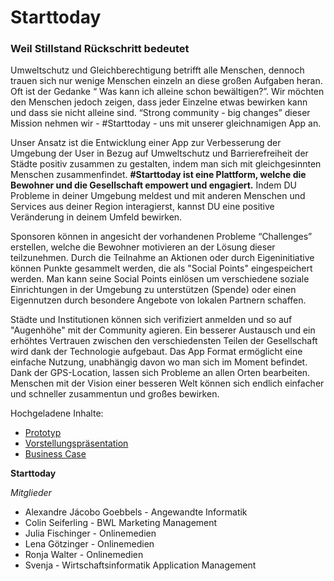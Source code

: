 # Starttoday
### Weil Stillstand Rückschritt bedeutet
  

Umweltschutz und Gleichberechtigung betrifft alle Menschen, dennoch trauen sich nur wenige Menschen einzeln an diese großen Aufgaben heran.  Oft ist der Gedanke “ Was kann ich alleine schon bewältigen?”. Wir möchten den Menschen jedoch zeigen, dass jeder Einzelne etwas bewirken kann und dass sie nicht alleine sind. “Strong community - big changes” dieser Mission nehmen wir  -  #Starttoday - uns mit unserer gleichnamigen App an.

Unser Ansatz ist die Entwicklung einer App zur Verbesserung der Umgebung der User  in Bezug auf Umweltschutz und Barrierefreiheit der Städte positiv zusammen zu gestalten, indem man sich mit gleichgesinnten Menschen zusammenfindet. **#Starttoday ist eine Plattform, welche die Bewohner und die Gesellschaft empowert und engagiert.** Indem DU Probleme in deiner Umgebung meldest und mit anderen Menschen und Services aus deiner Region interagierst, kannst DU eine positive Veränderung in deinem Umfeld bewirken.

Sponsoren können in angesicht der vorhandenen Probleme “Challenges” erstellen, welche die Bewohner motivieren an der Lösung dieser teilzunehmen. Durch die Teilnahme an Aktionen oder durch Eigeninitiative können Punkte gesammelt werden, die als "Social Points" eingespeichert werden. Man kann seine Social Points einlösen um verschiedene soziale Einrichtungen in der Umgebung zu unterstützen (Spende) oder einen Eigennutzen durch besondere Angebote von lokalen Partnern schaffen.
 
Städte und Institutionen können sich verifiziert anmelden und so auf "Augenhöhe" mit der Community agieren. Ein besserer Austausch und ein erhöhtes Vertrauen zwischen den verschiedensten Teilen der Gesellschaft wird dank der Technologie aufgebaut. Das App Format ermöglicht eine einfache Nutzung, unabhängig davon wo man sich im Moment befindet. Dank der GPS-Location, lassen sich Probleme an allen Orten bearbeiten. Menschen mit der Vision einer besseren Welt können sich endlich einfacher und schneller zusammentun und großes bewirken.



Hochgeladene Inhalte:
* [Prototyp](https://github.com/alexandreJG/Starttoday/blob/main/Haaackathon.fig)
* [Vorstellungspräsentation](https://github.com/alexandreJG/Starttoday/blob/main/Mesh_2021_s03_Starttoday_v5.pdf)
* [Business Case](https://github.com/alexandreJG/Starttoday/blob/main/Businessplan.pdf)

**Starttoday**

*Mitglieder*
* Alexandre Jácobo Goebbels - Angewandte Informatik
* Colin Seiferling          - BWL Marketing Management 
* Julia Fischinger          - Onlinemedien
* Lena Götzinger            - Onlinemedien
* Ronja Walter              - Onlinemedien
* Svenja                    - Wirtschaftsinformatik Application Management
